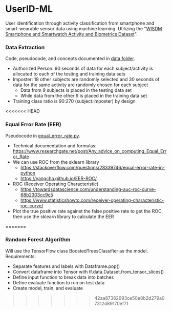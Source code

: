 # UserID-ML
User identification through activity classification from smartphone and smart-wearable sensor data using machine learning. Utilizing the "[WISDM Smartphone and Smartwatch Activity and Biometrics Dataset](https://archive.ics.uci.edu/ml/datasets/WISDM+Smartphone+and+Smartwatch+Activity+and+Biometrics+Dataset+)".

### Data Extraction
Code, pseudocode, and concepts documented in [data folder](data).  
- Authorized Person: 90 seconds of data for each subject/activity is allocated to each of the testing and training data sets
- Imposter: 18 other subjects are randomly selected and 30 seconds of data for the same activity are randomly chosen for each subject
  - Data from 9 subjects is placed in the testing data set
  - While data from the other 9 is placed in the training data set
- Training class ratio is 90:270 (subject:imposter) by design

<<<<<<< HEAD
### Equal Error Rate (EER)
Pseudocode in [equal_error_rate.py](equal_error_rate.py).
- Technical documentation and formulas: https://www.researchgate.net/post/Any_advice_on_computing_Equal_Error_Rate
- We can use ROC from the sklearn library
  - https://stackoverflow.com/questions/28339746/equal-error-rate-in-python
  - https://yangcha.github.io/EER-ROC/
- ROC (Receiver Operating Characteristic)
  - https://towardsdatascience.com/understanding-auc-roc-curve-68b2303cc9c5
  - https://www.statisticshowto.com/receiver-operating-characteristic-roc-curve/
- Plot the true positive rate against the false positive rate to get the ROC, then use the sklearn library to calculate the EER

=======
### Random Forest Algorithm
Will use the TensorFlow class BoostedTreesClassifier as the model. Requirements:
- Separate features and labels with Dataframe.pop()
- Convert dataframe into Tensor with tf.data.Dataset.from_tensor_slices()
- Define input function to break data into batches
- Define evaluate function to run on test data
- Create model, train, and evaluate
>>>>>>> 42aa87382693ce50e8b2d279a07312d89170ef71
